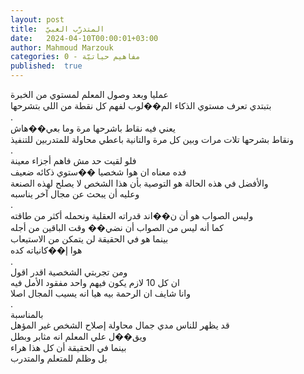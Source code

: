 ```yaml
---
layout: post
title:  المتدرّب الغبيّ
date:   2024-04-10T00:00:01+03:00
author: Mahmoud Marzouk
categories: 0 - مفاهيم حياتيّة
published:  true
---
```

عمليا وبعد وصول المعلم لمستوي من الخبرة\
بتبتدي تعرف مستوي الذكاء الم��لوب لفهم كل نقطة من اللي
بتشرحها\
.\
يعني فيه نقاط باشرحها مرة وما بعي��هاش\
ونقاط بشرحها تلات مرات وبين كل مرة والتانية باعطي محاولة للمتدربين
للتنفيذ\
.\
فلو لقيت حد مش فاهم أجزاء معينة\
فده معناه ان هوا شخصيا ��ستوي ذكائه ضعيف\
والأفضل في هذه الحالة هو التوصية بأن هذا الشخص لا يصلح لهذه
الصنعة\
وعليه أن يبحث عن مجال آخر يناسبه\
.\
وليس الصواب هو أن ن��اند قدراته العقلية ونحمله أكثر من
طاقته\
كما أنه ليس من الصواب أن نضي�� وقت الباقين من أجله\
بينما هو في الحقيقة لن يتمكن من الاستيعاب\
هوا إ��كانياته كده\
.\
ومن تجربتي الشخصية اقدر اقول\
ان كل 10 لازم يكون فيهم واحد مفقود الأمل فيه\
وانا شايف ان الرحمة بيه هيا انه يسيب المجال اصلا\
.\
بالمناسبة\
قد يظهر للناس مدي جمال محاولة إصلاح الشخص غير المؤهل\
ويق��ل علي المعلم انه مثابر وبطل\
بينما في الحقيقة أن كل هذا هراء\
بل وظلم للمتعلم والمتدرب
